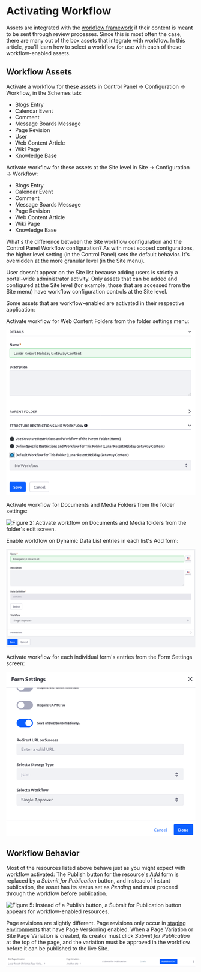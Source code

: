 # Activating Workflow [](id=activating-workflow)

Assets are integrated with the 
[workflow framework](/develop/tutorials/-/knowledge_base/7-1/liferays-workflow-framework)
if their content is meant to be sent through review processes. Since this is
most often the case, there are many out of the box assets that integrate with
workflow. In this article, you'll learn how to select a workflow for use with
each of these workflow-enabled assets.

## Workflow Assets [](id=workflow-assets)

Activate a workflow for these assets in Control Panel &rarr; Configuration
&rarr; Workflow, in the Schemes tab:

- Blogs Entry
- Calendar Event
- Comment
- Message Boards Message
- Page Revision
- User
- Web Content Article
- Wiki Page
- Knowledge Base

Activate workflow for these assets at the Site level in Site &rarr;
Configuration &rarr; Workflow:

- Blogs Entry
- Calendar Event
- Comment
- Message Boards Message
- Page Revision
- Web Content Article
- Wiki Page
- Knowledge Base

What's the difference between the Site workflow configuration and the Control
Panel Workflow configuration? As with most scoped configurations, the higher
level setting (in the Control Panel) sets the default behavior. It's overridden
at the more granular level (in the Site menu).

User doesn't appear on the Site list because adding users is strictly a
portal-wide administrator activity. Only assets that can be added and configured
at the Site level (for example, those that are accessed from the Site menu) have
workflow configuration controls at the Site level.

Some assets that are workflow-enabled are activated in their respective
application: 

Activate workflow for Web Content Folders from the folder settings menu:

![Figure 1: Activate workflow on Web Content folders from the folder's edit screen.](../../images/workflow-web-content-folder.png)

Activate workflow for Documents and Media Folders from the folder settings:

![Figure 2: Activate workflow on Documents and Media folders from the folder's
edit screen.](../../images/workflow-dm-folder.png)

Enable workflow on Dynamic Data List entries in each list's Add form:

![Figure 3: Activate workflow for each individual Dynamic Data List.](../../images/workflow-ddl.png)

Activate workflow for each individual form's entries from the Form Settings screen:

![Figure 4: Activate workflow on each form's entries from the Form Settings window.](../../images/workflow-form.png)

## Workflow Behavior [](id=workflow-behavior)

Most of the resources listed above behave just as you might expect with workflow
activated: The Publish button for the resource's *Add* form is replaced by a
*Submit for Publication* button, and instead of instant publication, the asset
has its status set as *Pending* and must proceed through the workflow before
publication. 

![Figure 5: Instead of a Publish button, a Submit for Publication button appears
for workflow-enabled resources.](../../images/submit-for-publication.png)

Page revisions are slightly different. Page revisions only occur in 
[staging environments](/discover/portal/-/knowledge_base/7-1/staging-content-for-publication) 
that have Page Versioning enabled. When a Page Variation or Site Page Variation
is created, its creator must click *Submit for Publication* at the top of the
page, and the variation must be approved in the workflow before it can be
published to the live Site.

![Figure 6: With workflow enabled on Page Revisions, the Site administrator must submit their page variation for publication before it can go live.](../../images/page-revision-submission.png)
